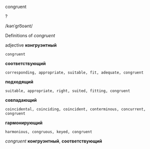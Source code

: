 congruent

?

/kənˈɡro͞oənt/

Definitions of _congruent_

adjective
**конгруэнтный**

    congruent
**соответствующий**

    corresponding, appropriate, suitable, fit, adequate, congruent
**подходящий**

    suitable, appropriate, right, suited, fitting, congruent
**совпадающий**

    coincidental, coinciding, coincident, conterminous, concurrent, congruent
**гармонирующий**

    harmonious, congruous, keyed, congruent

_congruent_
**конгруэнтный**, **соответствующий**